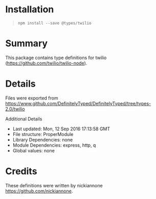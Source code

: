 # Installation
> `npm install --save @types/twilio`

# Summary
This package contains type definitions for twilio (https://github.com/twilio/twilio-node).

# Details
Files were exported from https://www.github.com/DefinitelyTyped/DefinitelyTyped/tree/types-2.0/twilio

Additional Details
 * Last updated: Mon, 12 Sep 2016 17:13:58 GMT
 * File structure: ProperModule
 * Library Dependencies: none
 * Module Dependencies: express, http, q
 * Global values: none

# Credits
These definitions were written by nickiannone <https://github.com/nickiannone>.
